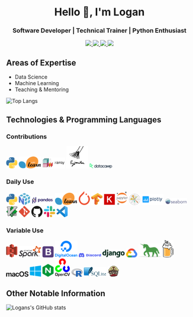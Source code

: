 <h1 align="center">Hello 👋, I'm Logan</h1>
<h3 align="center">Software Developer | Technical Trainer | Python Enthusiast</h3>

<p align="center">
<a href="https://linkedin.com/in/logan-thomas">
  <img src="https://img.shields.io/badge/LinkedIn-blue?style=flat&logo=linkedin&labelColor=gray"/>
</a>


<a href="https://twitter.com/__loges__">
  <img src="https://img.shields.io/badge/Twitter-blue?style=flat&logo=twitter&labelColor=gray"/>
</a>

<a href="https://dev.to/loganthomas">
  <img src="https://img.shields.io/badge/Dev.to-black?style=flat&logo=dev.to&labelColor=gray"/>
</a>

<a href="https://komarev.com/ghpvc/?username=loganthomas&label=Views">
  <img src="https://komarev.com/ghpvc/?username=loganthomas&label=Views"/>
</a>
</p>

## Areas of Expertise
- Data Science
- Machine Learning
- Teaching & Mentoring

![Top Langs](https://github-readme-stats.vercel.app/api/top-langs/?username=loganthomas&hide=Jupyter%20Notebook&layout=compact&border_color=2e4058)

## Technologies & Programming Languages
### Contributions
<img src = './logos/python.svg' width='30'/> <img src = './logos/scikit-learn.svg' width='60'/> <img src = './logos/xarray.png' width='60'> <img src = './logos/pyjanitor.png' width='60'/> <img src = './logos/datacamp.svg' width='60'/>

### Daily Use
<img src = './logos/python.svg' width='30'/> <img src = './logos/numpy.svg' width='30'/> <img src = './logos/pandas.svg' width='60'/> <img src = './logos/scikit-learn.svg' width='60'/> <img src = './logos/pytorch.svg' width='30'/> <img src = './logos/tensorflow.svg' width='30'/> <img src = './logos/keras.svg' width='30'/> <img src = './logos/jupyter.svg' width='30'/> <img src = './logos/matplotlib.svg' width='30'/> <img src = './logos/plotly.svg' width='60'/> <img src = './logos/seaborn.svg' width='60'/> <img src = './logos/vim.svg' width='30'/> <img src = './logos/git-icon.svg' width='30'/> <img src = './logos/github-icon.svg' width='30'/> <img src = './logos/slack.svg' width='30'/> <img src = './logos/visual-studio-code.svg' width='30'/>

### Variable Use
<img src = './logos/aws-s3.svg' width='30'/> <img src = './logos/apache-spark.svg' width='60'/> <img src = './logos/bootstrap.svg' width='30'/>
<img src = './logos/digital-ocean.svg' width='60'/> <img src = './logos/discord.svg' width='60'/> <img src = './logos/django.svg' width='60'/> <img src = './logos/google-cloud.svg' width='30'/> <img src = './logos/gunicorn.svg' width='60'/> <img src = './logos/homebrew.svg' width='30'/> <img src = './logos/macOS.svg' width='60'/> <img src = './logos/microsoft-windows.svg' width='30'/> <img src = './logos/nginx.svg' width='30'/> <img src = './logos/opencv.svg' width='40'/> <img src = './logos/r-lang.svg' width='30'/> <img src = './logos/sqlite.svg' width='60'/> <img src = './logos/travis-ci.svg' width='30'/>

## Other Notable Information
![Logans's GitHub stats](https://github-readme-stats.vercel.app/api?username=loganthomas&count_private=true&show_icons=true&include_all_commits=true&border_color=2e4058)



<!--
**loganthomas/loganthomas** is a ✨ _special_ ✨ repository because its `README.md` (this file) appears on your GitHub profile.

Here are some ideas to get you started:

- 🔭 I’m currently working on ...
- 🌱 I’m currently learning ...
- 👯 I’m looking to collaborate on ...
- 🤔 I’m looking for help with ...
- 💬 Ask me about ...
- 📫 How to reach me: ...
- 😄 Pronouns: ...
- ⚡ Fun fact: ...
-->

